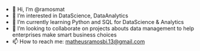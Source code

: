 - 👋 Hi, I’m @ramosmat
- 👀 I’m interested in DataScience, DataAnalytics
- 🌱 I’m currently learning Python and SQL for DataScience & Analytics
- 💞️ I’m looking to collaborate on projects abouts data management to help enterprises make smart business choices
- 📫 How to reach me: matheusramosbi.13@gmail.com

<!---
ramosmat/ramosmat is a ✨ special ✨ repository because its `README.md` (this file) appears on your GitHub profile.
You can click the Preview link to take a look at your changes.
--->
